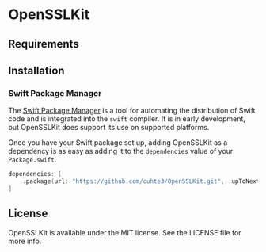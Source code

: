 # OpenSSLKit

## Requirements

## Installation

### Swift Package Manager

The [Swift Package Manager](https://swift.org/package-manager/) is a tool for automating the distribution of Swift code
and is integrated into the `swift` compiler. It is in early development, but OpenSSLKit does support its use on
supported platforms.

Once you have your Swift package set up, adding OpenSSLKit as a dependency is as easy as adding it to
the `dependencies` value of your `Package.swift`.

```swift
dependencies: [
    .package(url: "https://github.com/cuhte3/OpenSSLKit.git", .upToNextMajor(from: "1.0.0"))
]
```

## License

OpenSSLKit is available under the MIT license. See the LICENSE file for more info.
